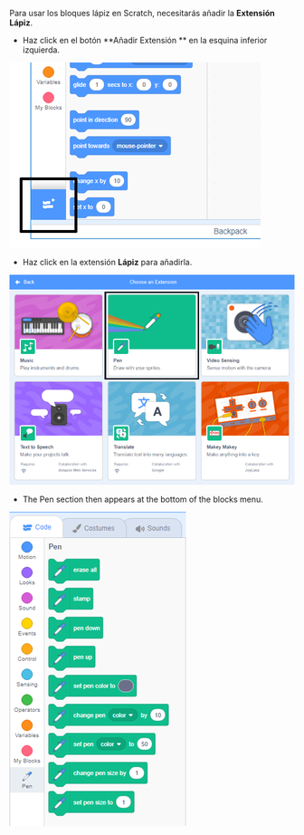 Para usar los bloques lápiz en Scratch, necesitarás añadir la **Extensión Lápiz**.

+ Haz click en el botón **Añadir Extensión ** en la esquina inferior izquierda.

![add extension button highlighted](images/add-extension-annotated.png)

+ Haz click en la extensión **Lápiz** para añadirla.

![pen extension highlighted](images/click-pen-annotated.png)

+ The Pen section then appears at the bottom of the blocks menu.

![pen extension blocks](images/pen-extension-blocks.png)